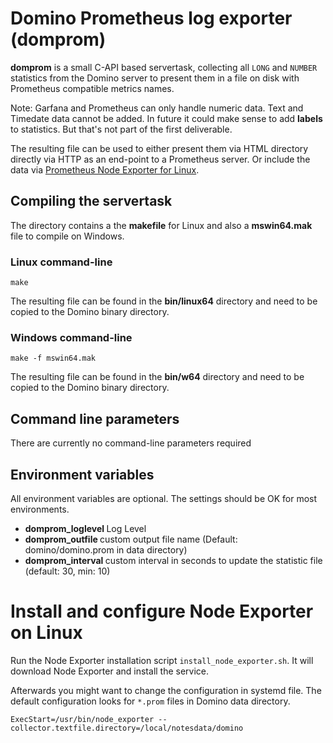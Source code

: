 # Domino Prometheus log exporter (domprom)

**domprom** is a small C-API based servertask, collecting all `LONG` and `NUMBER` statistics from the Domino server to present them in a file on disk with Prometheus compatible metrics names.

Note: Garfana and Prometheus can only handle numeric data. Text and Timedate data cannot be added. In future it could make sense to add **labels** to statistics. But that's not part of the first deliverable.

The resulting file can be used to either present them via HTML directory directly via HTTP as an end-point to a Prometheus server. Or include the data via [Prometheus Node Exporter for Linux](https://prometheus.io/docs/guides/node-exporter/).


## Compiling the servertask

The directory contains a the **makefile** for Linux and also a **mswin64.mak** file to compile on Windows.


### Linux command-line

```
make
```

The resulting file can be found in the **bin/linux64** directory and need to be copied to the Domino binary directory.

### Windows command-line

```
make -f mswin64.mak
```

The resulting file can be found in the **bin/w64** directory and need to be copied to the Domino binary directory.


## Command line parameters

There are currently no command-line parameters required


## Environment variables

All environment variables are optional. The settings should be OK for most environments.

- **domprom_loglevel <n>** Log Level
- **domprom_outfile <filename>** custom output file name (Default: domino/domino.prom in data directory)
- **domprom_interval <sec>** custom interval in seconds to update the statistic file (default: 30, min: 10)


# Install and configure Node Exporter on Linux

Run the Node Exporter installation script `install_node_exporter.sh`.
It will download Node Exporter and install the service.

Afterwards you might want to change the configuration in systemd file.
The default configuration looks for `*.prom` files in Domino data directory.

```
ExecStart=/usr/bin/node_exporter --collector.textfile.directory=/local/notesdata/domino
```
